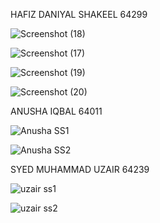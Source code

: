 
HAFIZ DANIYAL SHAKEEL 64299

![Screenshot (18)](https://user-images.githubusercontent.com/60693890/126045824-06ac6d2b-c0b7-426e-8d57-d342ce466d79.png)

![Screenshot (17)](https://user-images.githubusercontent.com/60693890/126045825-a7a019ce-bcfd-4101-90d3-0fc12c805e50.png)

![Screenshot (19)](https://user-images.githubusercontent.com/60693890/126064306-2305c2e4-1823-414c-8210-180c4a60eb3f.png)

![Screenshot (20)](https://user-images.githubusercontent.com/60693890/126064309-bc9f4469-9339-4e55-bccf-7d1219d29818.png)


ANUSHA IQBAL 64011

![Anusha SS1](https://user-images.githubusercontent.com/76884898/126046054-b91808ef-a554-4459-b0e2-6f3ebebd9cc0.PNG)

![Anusha SS2](https://user-images.githubusercontent.com/76884898/126046055-fab93d1a-a06f-4002-a538-26490a62d2e6.PNG)

SYED MUHAMMAD UZAIR 64239

![uzair ss1](https://user-images.githubusercontent.com/61597948/126046405-9e18bd7b-7439-4e8e-9ee2-fe6811d1d9a9.PNG)

![uzair ss2](https://user-images.githubusercontent.com/61597948/126046406-cafbb049-7ae4-40bb-9c02-690b12aab763.PNG)

